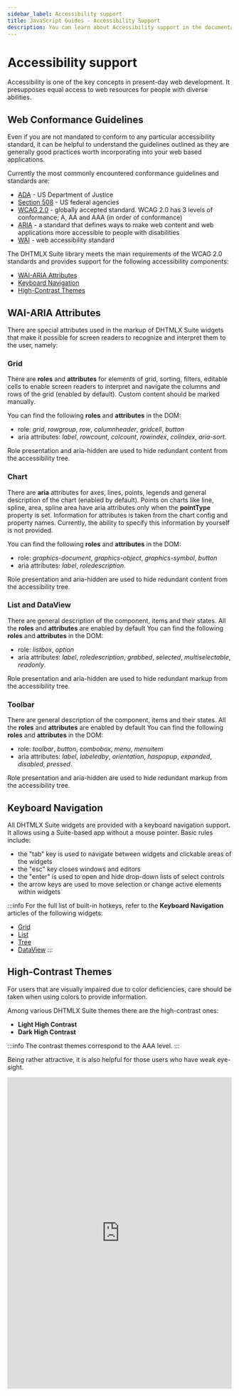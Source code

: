 ```yaml
---
sidebar_label: Accessibility support
title: JavaScript Guides - Accessibility Support 
description: You can learn about Accessibility support in the documentation of the DHTMLX JavaScript UI library. Browse developer guides and API reference, try out code examples and live demos, and download a free 30-day evaluation version of DHTMLX Suite.
---
```


# Accessibility support

Accessibility is one of the key concepts in present-day web development. It presupposes equal access to web resources for people with diverse abilities.

## Web Conformance Guidelines

Even if you are not mandated to conform to any particular accessibility standard, it can be helpful to understand the guidelines outlined as they are generally good practices worth incorporating into your web based applications.

Currently the most commonly encountered conformance guidelines and standards are:

- [ADA](https://www.ada.gov/) - US Department of Justice
- [Section 508](https://www.section508.gov/) - US federal agencies
- [WCAG 2.0](https://www.w3.org/WAI/standards-guidelines/wcag/) - globally accepted standard. WCAG 2.0 has 3 levels of conformance; A, AA and AAA (in order of conformance)
- [ARIA](https://developer.mozilla.org/en-US/docs/Web/Accessibility/ARIA) - a standard that defines ways to make web content and web applications more accessible to people with disabilities
- [WAI](https://www.w3.org/WAI/) - web accessibility standard

The DHTMLX Suite library meets the main requirements of the WCAG 2.0 standards and provides support for the following accessibility components:

- [WAI-ARIA Attributes](#wai-aria-attributes)
- [Keyboard Navigation](#keyboard-navigation)
- [High-Сontrast Themes](#high-contrast-themes)

## WAI-ARIA Attributes

There are special attributes used in the markup of DHTMLX Suite widgets that make it possible for screen readers to recognize and interpret them to the user, namely:

### Grid

There are **roles** and **attributes** for elements of grid, sorting, filters, editable cells to enable screen readers to interpret and navigate the columns and rows of the grid (enabled by default). Custom content should be marked manually.

You can find the following **roles** and **attributes** in the DOM:

- role: *grid*, *rowgroup*, *row*, *columnheader*, *gridcell*, *button*
- aria attributes: *label*, *rowcount*, *colcount*, *rowindex*, *colindex*, *aria-sort*.

Role presentation and aria-hidden are used to hide redundant content from the accessibility tree.

### Chart

There are **aria** attributes for axes, lines, points, legends and general description of the chart (enabled by default). Points on charts like line, spline, area, spline area have aria attributes only when the **pointType** property is set. Information for attributes is taken from the chart config and property names. Currently, the ability to specify this information by yourself is not provided.

You can find the following **roles** and **attributes** in the DOM:
- role: *graphics-document*, *graphics-object*, *graphics-symbol*, *button*
- aria attributes: *label*,  *roledescription*.

Role presentation and aria-hidden are used to hide redundant content from the accessibility tree.

### List and DataView

There are general description of the component, items and their states. All the **roles** and **attributes** are enabled by default You can find the following **roles** and **attributes** in the DOM:
- role: *listbox*, *option*
- aria attributes: *label*, *roledescription*, *grabbed*, *selected*, *multiselectable*, *readonly*.

Role presentation and aria-hidden are used to hide redundant markup from the accessibility tree.

### Toolbar 

There are general description of the component, items and their states. All the **roles** and **attributes** are enabled by default You can find the following **roles** and **attributes** in the DOM:

- role: *toolbar*, *button*, *combobox*, *menu*, *menuitem*
- aria attributes: *label*, *labeledby*, *orientation*, *haspopup*, *expanded*, *disabled*, *pressed*.

Role presentation and aria-hidden are used to hide redundant markup from the accessibility tree.

## Keyboard Navigation

All DHTMLX Suite widgets are provided with a keyboard navigation support. It allows using a Suite-based app without a mouse pointer. Basic rules include:

- the "tab" key is used to navigate between widgets and clickable areas of the widgets
- the "esc" key closes windows and editors
- the "enter" is used to open and hide drop-down lists of select controls
- the arrow keys are used to move selection or change active elements within widgets

:::info
For the full list of built-in hotkeys, refer to the **Keyboard Navigation** articles of the following widgets:
- [Grid](../../grid/configuration/#keyboard-navigation)
- [List](../../list/configuration/#arrow-keys-navigation)
- [Tree](../../tree/configuration/#key-navigation)
- [DataView](../../dataview/configuration/#arrow-keys-navigation)
:::

## High-Contrast Themes

For users that are visually impaired due to color deficiencies, care should be taken when using colors to provide information.

Among various DHTMLX Suite themes there are the high-contrast ones:
- **Light High Contrast**
- **Dark High Contrast**

:::info
The contrast themes correspond to the AAA level.
:::

Being rather attractive, it is also helpful for those users who have weak eye-sight.

<iframe src="https://snippet.dhtmlx.com/85fbitnu?mode=result" frameborder="0" class="snippet_iframe" width="100%" height="700"></iframe>